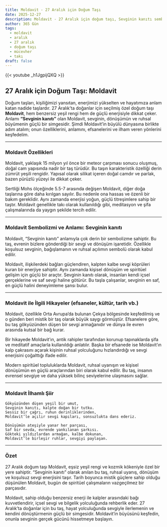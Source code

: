 ```yaml
---
title: Moldavit - 27 Aralık için Doğum Taşı
date: 2025-12-27
description: Moldavit - 27 Aralık için doğum taşı, Sevginin kanıtı sembolü. Bu özel taşın derin anlamını öğrenin.
author: 365 Gün
tags:
  - moldavit
  - aralık
  - 27 aralık
  - doğum taşı
  - mücevher
  - takı
draft: false
---
```


{{< youtube _h1JgpijQXQ >}}

## 27 Aralık için Doğum Taşı: Moldavit

Doğum taşları, kişiliğimizi yansıtan, enerjimizi yükselten ve hayatımıza anlam katan nadide taşlardır. 27 Aralık’ta doğanlar için seçilmiş özel doğum taşı **Moldavit**, hem benzersiz yeşil rengi hem de güçlü enerjisiyle dikkat çeker. Anlamı **“Sevginin kanıtı”** olan Moldavit, sevginin, dönüşümün ve ruhsal büyümenin güçlü bir simgesidir. Şimdi Moldavit’in büyülü dünyasına birlikte adım atalım; onun özelliklerini, anlamını, efsanelerini ve ilham veren yönlerini keşfedelim.

---

### Moldavit Özellikleri

Moldavit, yaklaşık 15 milyon yıl önce bir meteor çarpması sonucu oluşmuş, doğal cam yapısında nadir bir taş türüdür. Bu taşın karakteristik özelliği derin zümrüt yeşili rengidir. Yapısal olarak silikat içeren doğal camdır ve parlak, bazen pürüzlü yüzeyi ile dikkat çeker.

Sertliği Mohs ölçeğinde 5.5-7 arasında değişen Moldavit, diğer doğa taşlarına göre daha kırılgan sayılır. Bu nedenle ona hassas ve özenli bir bakım gereklidir. Aynı zamanda enerjisi yoğun, güçlü titreşimlere sahip bir taştır. Moldavit genellikle takı olarak kullanıldığı gibi, meditasyon ve şifa çalışmalarında da yaygın şekilde tercih edilir.

---

### Moldavit Sembolizmi ve Anlamı: Sevginin kanıtı

Moldavit, “Sevginin kanıtı” anlamıyla çok derin bir sembolizme sahiptir. Bu taş, evrenin bizlere gönderdiği bir sevgi ve dönüşüm işaretidir. Özellikle koşulsuz sevginin, bağışlamanın ve ruhsal açılımın sembolü olarak kabul edilir.

Moldavit, ilişkilerdeki bağları güçlendiren, kalpten kalbe sevgi köprüleri kuran bir enerjiye sahiptir. Aynı zamanda kişisel dönüşüm ve spiritüel gelişim için güçlü bir araçtır. Sevginin kanıtı olarak, insanları kendi içsel gerçeklerine ve saf sevgi haline götürür. Bu taşla çalışanlar, sevginin en saf, en güçlü halini deneyimleme şansı bulur.

---

### Moldavit ile İlgili Hikayeler (efsaneler, kültür, tarih vb.)

Moldavit, özellikle Orta Avrupa’da bulunan Çekya bölgesinde keşfedilmiş ve o günden beri mistik bir taş olarak büyük saygı görmüştür. Efsanelere göre, bu taş gökyüzünden düşen bir sevgi armağanıdır ve dünya ile evren arasında kutsal bir bağ kurar.

Bir hikayede Moldavit’ın, antik rahipler tarafından korunup tapınaklarda şifa ve meditatif amaçlarla kullanıldığı anlatılır. Başka bir efsanede ise Moldavit’ın kalp çakrasını açarak kişinin ruhsal yolculuğunu hızlandırdığı ve sevgi enerjisini çoğalttığı ifade edilir.

Modern spiritüel topluluklarda Moldavit, ruhsal uyanışın ve kişisel dönüşümün en güçlü araçlarından biri olarak kabul edilir. Bu taş, insanın evrensel sevgiye ve daha yüksek bilinç seviyelerine ulaşmasını sağlar.

---

### Moldavit İlhamlı Şiir

```
Gökyüzünden düşen yeşil bir umut,
Sevginin kanıtı, kalpte doğan bir tutku.
Sessiz bir çağrı, ruhun derinliklerinden,
Moldavit’le açılır sevgi kapıları, sonsuzlukta dans ederiz.

Dönüşümün ateşiyle yanar her parçası,
Saf bir sevda, evrende yankılanan şarkısı.
Gökteki yıldızlardan armağan, kalbe dokunan,
Moldavit’le birleşir ruhlar, sevgiyi paylaşan.
```

---

### Özet

27 Aralık doğum taşı Moldavit, eşsiz yeşil rengi ve kozmik kökeniyle özel bir yere sahiptir. “Sevginin kanıtı” olarak anılan bu taş, ruhsal uyanış, dönüşüm ve koşulsuz sevgi enerjisini taşır. Tarih boyunca mistik güçlere sahip olduğu düşünülen Moldavit, bugün de spiritüel çalışmaların vazgeçilmez bir parçasıdır.

Moldavit, sahip olduğu benzersiz enerji ile kalpler arasındaki bağı kuvvetlendirir, içsel sevgi ve bilgelik yolculuğunda rehberlik eder. 27 Aralık’ta doğanlar için bu taş, hayat yolculuğunda sevgiyle ilerlemenin ve kendini dönüştürmenin güçlü bir simgesidir. Moldavit’in büyüsünü keşfedin, onunla sevginin gerçek gücünü hissetmeye başlayın.